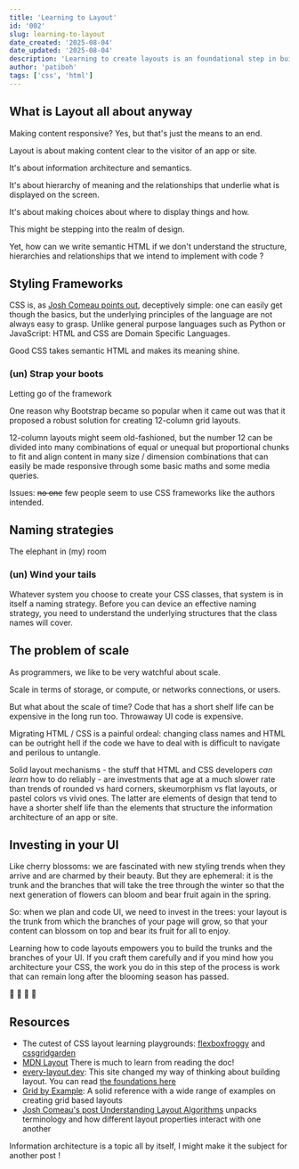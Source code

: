 ```yaml
---
title: 'Learning to Layout'
id: '002'
slug: learning-to-layout
date_created: '2025-08-04'
date_updated: '2025-08-04'
description: 'Learning to create layouts is an foundational step in building web interfaces, an investment in UI, and a skill that can be learned!'
author: 'patiboh'
tags: ['css', 'html']
---
```


## What is Layout all about anyway

Making content responsive? Yes, but that's just the means to an end.

Layout is about making content clear to the visitor of an app or site.

It's about information architecture and semantics.

It's about hierarchy of meaning and the relationships that underlie what is displayed on the screen.

It's about making choices about where to display things and how.

This might be stepping into the realm of design.

Yet, how can we write semantic HTML if we don't understand the structure, hierarchies and relationships that we intend to implement with code ?

## Styling Frameworks

CSS is, as [Josh Comeau points out](https://www.youtube.com/watch?v=Uzc_EKCGd14), deceptively simple: one can easily get though the basics, but the underlying principles of the language are not always easy to grasp.
Unlike general purpose languages such as Python or JavaScript: HTML and CSS are Domain Specific Languages.

Good CSS takes semantic HTML and makes its meaning shine.

### (un) Strap your boots

Letting go of the framework

One reason why Bootstrap became so popular when it came out was that it proposed a robust solution for creating 12-column grid layouts.

12-column layouts might seem old-fashioned, but the number 12 can be divided into many combinations of equal or unequal but proportional chunks to fit and align content in many size / dimension combinations that can easily be made responsive through some basic maths and some media queries.

Issues: ~~no one~~ few people seem to use CSS frameworks like the authors intended.

## Naming strategies

The elephant in (my) room

### (un) Wind your tails

Whatever system you choose to create your CSS classes, that system is in itself a naming strategy. Before you can device an effective naming strategy, you need to understand the underlying structures that the class names will cover.

## The problem of scale

As programmers, we like to be very watchful about scale.

Scale in terms of storage, or compute, or networks connections, or users.

But what about the scale of time? Code that has a short shelf life can be expensive in the long run too.
Throwaway UI code is expensive.

Migrating HTML / CSS is a painful ordeal: changing class names and HTML can be outright hell if the code we have to deal with is difficult to navigate and perilous to untangle.

Solid layout mechanisms - the stuff that HTML and CSS developers _can learn_ how to do reliably - are investments that age at a much slower rate than trends of rounded vs hard corners, skeumorphism vs flat layouts, or pastel colors vs vivid ones.
The latter are elements of design that tend to have a shorter shelf life than the elements that structure the information architecture of an app or site.

## Investing in your UI

Like cherry blossoms: we are fascinated with new styling trends when they arrive and are charmed by their beauty. But they are ephemeral: it is the trunk and the branches that will take the tree through the winter so that the next generation of flowers can bloom and bear fruit again in the spring.

So: when we plan and code UI, we need to invest in the trees: your layout is the trunk from which the branches of your page will grow, so that your content can blossom on top and bear its fruit for all to enjoy.

Learning how to code layouts empowers you to build the trunks and the branches of your UI.
If you craft them carefully and if you mind how you architecture your CSS, the work you do in this step of the process is work that can remain long after the blooming season has passed.

<p class="font:xl"> 🌱 🌳 🌸 🍒</p>

## Resources

- The cutest of CSS layout learning playgrounds: [flexboxfroggy](https://flexboxfroggy.com/) and [cssgridgarden](https://cssgridgarden.com/)
- [MDN Layout](https://developer.mozilla.org/en-US/docs/Learn_web_development/Core/CSS_layout) There is much to learn from reading the doc!
- [every-layout.dev](https://every-layout.dev/): This site changed my way of thinking about building layout. You can read [the foundations here](https://every-layout.dev/rudiments/boxes/)
- [Grid by Example](https://gridbyexample.com/learn/): A solid reference with a wide range of examples on creating grid based layouts
- [Josh Comeau's post Understanding Layout Algorithms](https://www.joshwcomeau.com/css/understanding-layout-algorithms/) unpacks terminology and how different layout properties interact with one another

Information architecture is a topic all by itself, I might make it the subject for another post !
